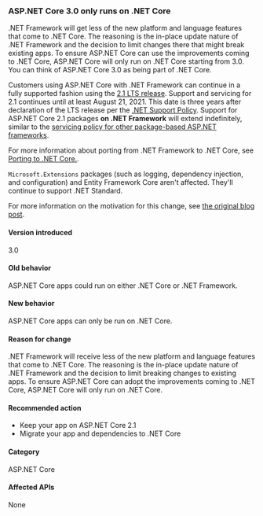 ### ASP.NET Core 3.0 only runs on .NET Core

.NET Framework will get less of the new platform and language features that come to .NET Core. The reasoning is the in-place update nature of .NET Framework and the decision to limit changes there that might break existing apps. To ensure ASP.NET Core can use the improvements coming to .NET Core, ASP.NET Core will only run on .NET Core starting from 3.0. You can think of ASP.NET Core 3.0 as being part of .NET Core.

Customers using ASP.NET Core with .NET Framework can continue in a fully supported fashion using the [2.1 LTS release][2.1-lts]. Support and servicing for 2.1 continues until at least August 21, 2021. This date is three years after declaration of the LTS release per the [.NET Support Policy](https://www.microsoft.com/net/platform/support-policy). Support for ASP.NET Core 2.1 packages **on .NET Framework** will extend indefinitely, similar to the [servicing policy for other package-based ASP.NET frameworks](https://dotnet.microsoft.com/platform/support/policy/aspnet).

For more information about porting from .NET Framework to .NET Core, see [Porting to .NET Core.](/dotnet/core/porting/).

`Microsoft.Extensions` packages (such as logging, dependency injection, and configuration) and Entity Framework Core aren't affected. They'll continue to support .NET Standard.

For more information on the motivation for this change, see [the original blog post][aspnet-blog].

[2.1-lts]: https://www.microsoft.com/net/download/dotnet-core/2.1
[dotnet-blog]: https://blogs.msdn.microsoft.com/dotnet/2018/10/04/update-on-net-core-3-0-and-net-framework-4-8/
[aspnet-blog]: https://blogs.msdn.microsoft.com/webdev/2018/10/29/a-first-look-at-changes-coming-in-asp-net-core-3-0
[discussion]: https://github.com/aspnet/AspNetCore/issues/3753

#### Version introduced

3.0

#### Old behavior

ASP.NET Core apps could run on either .NET Core or .NET Framework.

#### New behavior

ASP.NET Core apps can only be run on .NET Core.

#### Reason for change

.NET Framework will receive less of the new platform and language features that come to .NET Core. The reasoning is the in-place update nature of .NET Framework and the decision to limit breaking changes to existing apps. To ensure ASP.NET Core can adopt the improvements coming to .NET Core, ASP.NET Core will only run on .NET Core.

#### Recommended action

- Keep your app on ASP.NET Core 2.1
- Migrate your app and dependencies to .NET Core

#### Category

ASP.NET Core

#### Affected APIs

None

<!-- 

### Affected APIs

Not detectable via API analysis

-->
